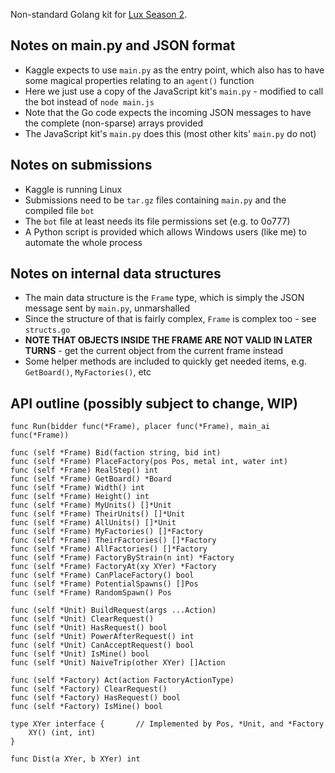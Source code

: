 Non-standard Golang kit for [Lux Season 2](https://github.com/Lux-AI-Challenge/Lux-Design-S2).

## Notes on main.py and JSON format

* Kaggle expects to use `main.py` as the entry point, which also has to have some magical properties relating to an `agent()` function
* Here we just use a copy of the JavaScript kit's `main.py` - modified to call the bot instead of `node main.js`
* Note that the Go code expects the incoming JSON messages to have the complete (non-sparse) arrays provided
* The JavaScript kit's `main.py` does this (most other kits' `main.py` do not)

## Notes on submissions

* Kaggle is running Linux
* Submissions need to be `tar.gz` files containing `main.py` and the compiled file `bot`
* The `bot` file at least needs its file permissions set (e.g. to 0o777)
* A Python script is provided which allows Windows users (like me) to automate the whole process

## Notes on internal data structures

* The main data structure is the `Frame` type, which is simply the JSON message sent by `main.py`, unmarshalled
* Since the structure of that is fairly complex, `Frame` is complex too - see `structs.go`
* **NOTE THAT OBJECTS INSIDE THE FRAME ARE NOT VALID IN LATER TURNS** - get the current object from the current frame instead
* Some helper methods are included to quickly get needed items, e.g. `GetBoard()`, `MyFactories()`, etc

## API outline (possibly subject to change, WIP)

```golang
func Run(bidder func(*Frame), placer func(*Frame), main_ai func(*Frame))

func (self *Frame) Bid(faction string, bid int)
func (self *Frame) PlaceFactory(pos Pos, metal int, water int)
func (self *Frame) RealStep() int 
func (self *Frame) GetBoard() *Board
func (self *Frame) Width() int
func (self *Frame) Height() int
func (self *Frame) MyUnits() []*Unit
func (self *Frame) TheirUnits() []*Unit
func (self *Frame) AllUnits() []*Unit
func (self *Frame) MyFactories() []*Factory
func (self *Frame) TheirFactories() []*Factory
func (self *Frame) AllFactories() []*Factory
func (self *Frame) FactoryByStrain(n int) *Factory
func (self *Frame) FactoryAt(xy XYer) *Factory
func (self *Frame) CanPlaceFactory() bool
func (self *Frame) PotentialSpawns() []Pos
func (self *Frame) RandomSpawn() Pos

func (self *Unit) BuildRequest(args ...Action)
func (self *Unit) ClearRequest()
func (self *Unit) HasRequest() bool
func (self *Unit) PowerAfterRequest() int
func (self *Unit) CanAcceptRequest() bool
func (self *Unit) IsMine() bool
func (self *Unit) NaiveTrip(other XYer) []Action

func (self *Factory) Act(action FactoryActionType)
func (self *Factory) ClearRequest()
func (self *Factory) HasRequest() bool
func (self *Factory) IsMine() bool

type XYer interface {		// Implemented by Pos, *Unit, and *Factory
	XY() (int, int)
}

func Dist(a XYer, b XYer) int
```
